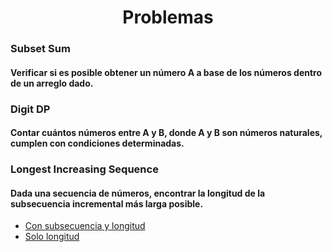 <div align="center">  

# Problemas  

 <div align="left">  
  
 ### Subset Sum  
   #### Verificar si es posible obtener un número A a base de los números dentro de un arreglo dado.  
   
 ### Digit DP    
   #### Contar cuántos números entre A y B, donde A y B son números naturales, cumplen con condiciones determinadas.  
 ### Longest Increasing Sequence  
   #### Dada una secuencia de números, encontrar la longitud de la subsecuencia incremental más larga posible. 
   * [Con subsecuencia y longitud](https://github.com/marinovivianUPB/Algoritmica/blob/main/Dynamic%20Programming/Busqueda%20Binaria/Problemas/LIS/Con%20Subsecuencia/lis.cpp)  
   * [Solo longitud](https://github.com/marinovivianUPB/Algoritmica/blob/main/Dynamic%20Programming/Busqueda%20Binaria/Problemas/LIS/Sin%20Subsecuencia/lis.cpp)  
